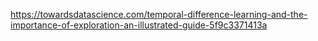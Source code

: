https://towardsdatascience.com/temporal-difference-learning-and-the-importance-of-exploration-an-illustrated-guide-5f9c3371413a